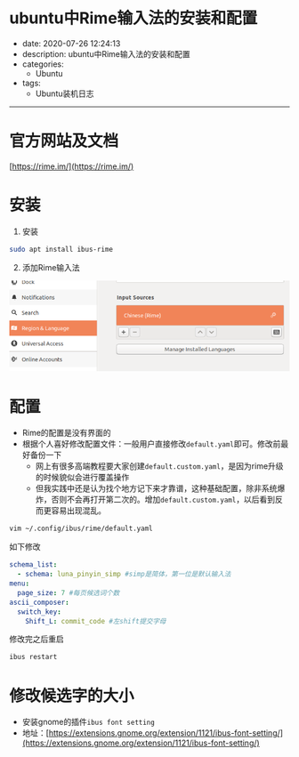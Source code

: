 #   ubuntu中Rime输入法的安装和配置
+ date: 2020-07-26 12:24:13
+ description: ubuntu中Rime输入法的安装和配置
+ categories:
  - Ubuntu
+ tags:
  - Ubuntu装机日志
---
#   官方网站及文档
[https://rime.im/](https://rime.im/)

#   安装
1.  安装
```bash
sudo apt install ibus-rime
```

2.  添加Rime输入法

![](../images/2020/07/20200724004.png)


#   配置
+   Rime的配置是没有界面的
+   根据个人喜好修改配置文件：一般用户直接修改`default.yaml`即可。修改前最好备份一下
    *   网上有很多高端教程要大家创建`default.custom.yaml`，是因为rime升级的时候貌似会进行覆盖操作
    *   但我实践中还是认为找个地方记下来才靠谱，这种基础配置，除非系统爆炸，否则不会再打开第二次的。增加`default.custom.yaml`，以后看到反而更容易出现混乱。

```bash
vim ~/.config/ibus/rime/default.yaml
```
如下修改
```yaml
schema_list:   
  - schema: luna_pinyin_simp #simp是简体，第一位是默认输入法 
menu:
  page_size: 7 #每页候选词个数
ascii_composer:
  switch_key:
    Shift_L: commit_code #左shift提交字母
```
修改完之后重启
```bash
ibus restart
```

#   修改候选字的大小
+   安装gnome的插件`ibus font setting`
+   地址：[https://extensions.gnome.org/extension/1121/ibus-font-setting/](https://extensions.gnome.org/extension/1121/ibus-font-setting/)
